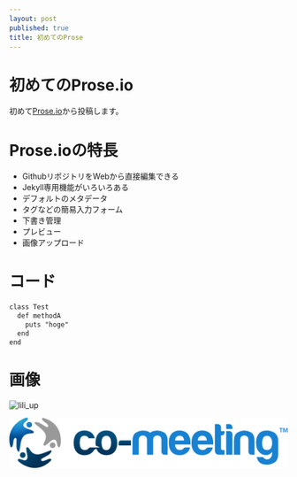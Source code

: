 ```yaml
---
layout: post
published: true
title: 初めてのProse
---
```


# 初めてのProse.io

初めて[Prose.io](http://prose.io/)から投稿します。

# Prose.ioの特長

- GithubリポジトリをWebから直接編集できる
- Jekyll専用機能がいろいろある
 - デフォルトのメタデータ
 - タグなどの簡易入力フォーム
 - 下書き管理
 - プレビュー
 - 画像アップロード

# コード


```
class Test
  def methodA
    puts "hoge"
  end
end

```

# 画像

![lili_up](https://roon-media.s3.amazonaws.com/blogs/19584/3O3X003G2L312Q2R1M3f0p2n3F2E3y0r/giant.jpg)

![logo-rectangle.png](/_posts/logo-rectangle.png)
